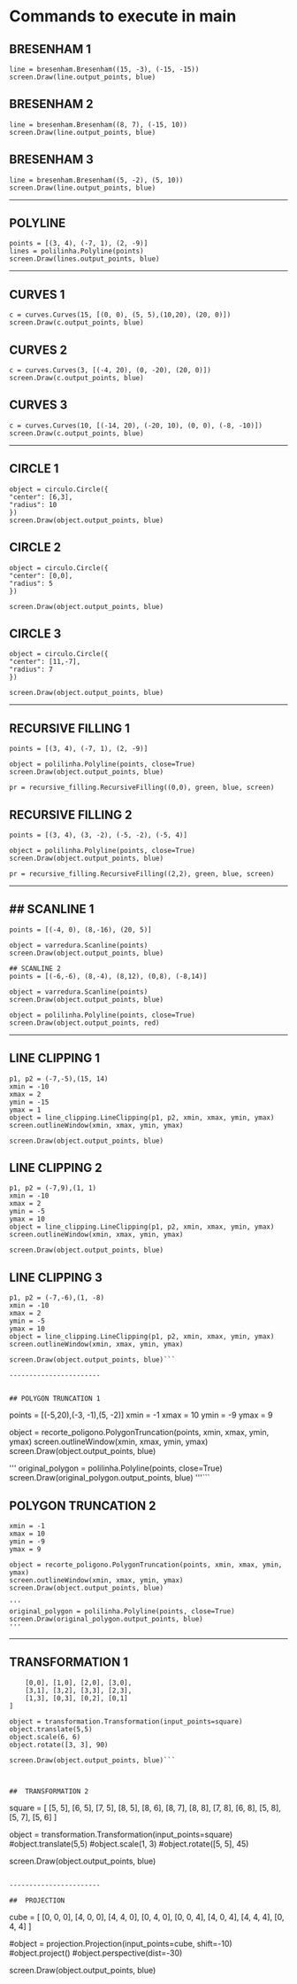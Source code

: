 # Commands to execute in main

## BRESENHAM 1

```
line = bresenham.Bresenham((15, -3), (-15, -15))
screen.Draw(line.output_points, blue)
```

## BRESENHAM 2

```
line = bresenham.Bresenham((8, 7), (-15, 10))
screen.Draw(line.output_points, blue)
```

## BRESENHAM 3

```
line = bresenham.Bresenham((5, -2), (5, 10))
screen.Draw(line.output_points, blue)
```

---

## POLYLINE

```
points = [(3, 4), (-7, 1), (2, -9)]
lines = polilinha.Polyline(points)
screen.Draw(lines.output_points, blue)
```

---

## CURVES 1

```
c = curves.Curves(15, [(0, 0), (5, 5),(10,20), (20, 0)])
screen.Draw(c.output_points, blue)
```

## CURVES 2

```
c = curves.Curves(3, [(-4, 20), (0, -20), (20, 0)])
screen.Draw(c.output_points, blue)
```

## CURVES 3

```
c = curves.Curves(10, [(-14, 20), (-20, 10), (0, 0), (-8, -10)])
screen.Draw(c.output_points, blue)
```

---

## CIRCLE 1

```
object = circulo.Circle({
"center": [6,3],
"radius": 10
})
screen.Draw(object.output_points, blue)
```

## CIRCLE 2

```
object = circulo.Circle({
"center": [0,0],
"radius": 5
})

screen.Draw(object.output_points, blue)
```

## CIRCLE 3

```
object = circulo.Circle({
"center": [11,-7],
"radius": 7
})

screen.Draw(object.output_points, blue)
```

---

## RECURSIVE FILLING 1

```
points = [(3, 4), (-7, 1), (2, -9)]

object = polilinha.Polyline(points, close=True)
screen.Draw(object.output_points, blue)

pr = recursive_filling.RecursiveFilling((0,0), green, blue, screen)

```

## RECURSIVE FILLING 2

```
points = [(3, 4), (3, -2), (-5, -2), (-5, 4)]

object = polilinha.Polyline(points, close=True)
screen.Draw(object.output_points, blue)

pr = recursive_filling.RecursiveFilling((2,2), green, blue, screen)
```

---

## ##  SCANLINE 1

```
points = [(-4, 0), (8,-16), (20, 5)]

object = varredura.Scanline(points)
screen.Draw(object.output_points, blue)

## SCANLINE 2
points = [(-6,-6), (8,-4), (8,12), (0,8), (-8,14)]

object = varredura.Scanline(points)
screen.Draw(object.output_points, blue)

object = polilinha.Polyline(points, close=True)
screen.Draw(object.output_points, red)
```

---

## LINE CLIPPING 1

```
p1, p2 = (-7,-5),(15, 14)
xmin = -10
xmax = 2
ymin = -15
ymax = 1
object = line_clipping.LineClipping(p1, p2, xmin, xmax, ymin, ymax)
screen.outlineWindow(xmin, xmax, ymin, ymax)

screen.Draw(object.output_points, blue)

```

## LINE CLIPPING 2

```
p1, p2 = (-7,9),(1, 1)
xmin = -10
xmax = 2
ymin = -5
ymax = 10
object = line_clipping.LineClipping(p1, p2, xmin, xmax, ymin, ymax)
screen.outlineWindow(xmin, xmax, ymin, ymax)

screen.Draw(object.output_points, blue)
```

## LINE CLIPPING 3

```
p1, p2 = (-7,-6),(1, -8)
xmin = -10
xmax = 2
ymin = -5
ymax = 10
object = line_clipping.LineClipping(p1, p2, xmin, xmax, ymin, ymax)
screen.outlineWindow(xmin, xmax, ymin, ymax)

screen.Draw(object.output_points, blue)```

-----------------------


## POLYGON TRUNCATION 1

```
points = [(-5,20),(-3, -1),(5, -2)]
xmin = -1
xmax = 10
ymin = -9
ymax = 9

object = recorte_poligono.PolygonTruncation(points, xmin, xmax, ymin, ymax)
screen.outlineWindow(xmin, xmax, ymin, ymax)
screen.Draw(object.output_points, blue)

'''
original_polygon = polilinha.Polyline(points, close=True)
screen.Draw(original_polygon.output_points, blue)
'''```


## POLYGON TRUNCATION 2

```points = [(-5,5),(-5, -5),(5, -5), (5, 5)]
xmin = -1
xmax = 10
ymin = -9
ymax = 9

object = recorte_poligono.PolygonTruncation(points, xmin, xmax, ymin, ymax)
screen.outlineWindow(xmin, xmax, ymin, ymax)
screen.Draw(object.output_points, blue)

'''
original_polygon = polilinha.Polyline(points, close=True)
screen.Draw(original_polygon.output_points, blue)
'''
```
-----------------------

##  TRANSFORMATION 1

```square = [
    [0,0], [1,0], [2,0], [3,0],
    [3,1], [3,2], [3,3], [2,3],
    [1,3], [0,3], [0,2], [0,1]
]

object = transformation.Transformation(input_points=square)
object.translate(5,5)
object.scale(6, 6)
object.rotate([3, 3], 90)

screen.Draw(object.output_points, blue)```



##  TRANSFORMATION 2

```
square = [
    [5, 5], [6, 5], [7, 5], [8, 5],
    [8, 6], [8, 7], [8, 8], [7, 8],
    [6, 8], [5, 8], [5, 7], [5, 6]
]

object = transformation.Transformation(input_points=square)
#object.translate(5,5)
#object.scale(1, 3)
#object.rotate([5, 5], 45)

screen.Draw(object.output_points, blue)
```

-----------------------

##  PROJECTION

```
cube = [
    [0, 0, 0], [4, 0, 0], [4, 4, 0], [0, 4, 0],
    [0, 0, 4], [4, 0, 4], [4, 4, 4], [0, 4, 4]
]

#object = projection.Projection(input_points=cube, shift=-10)
#object.project()
#object.perspective(dist=-30)

screen.Draw(object.output_points, blue)
```